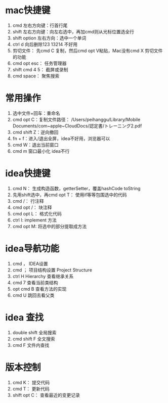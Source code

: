 # mac快捷键
1. cmd 左右方向键：行首行尾
2. shift 左右方向键：向左右选中，再加cmd则从光标位置选全行
3. shift option 左右方向：选中一个单词
4. ctrl d 向后删除123 13214 不好用
5. 剪切文件： 先cmd C 复制，然后cmd opt V粘贴，Mac没有cmd X 剪切文件的功能
6. cmd opt esc： 任务管理器
7. shift cmd 4 5： 截屏或录制
8. cmd space： 聚焦搜索


# 常用操作
1. 选中文件+回车：重命名
2. cmd opt C：复制文件路径： /Users/peihanggu/Library/Mobile Documents/com~apple~CloudDocs/認定書/トレーニング2.pdf
3. cmd shift Z：逆向撤回
4. fn + f：进入/退出全屏，idea不好用，浏览器可以
5. cmd W：退出当前窗口
6. cmd m 窗口最小化 idea不行

# idea快捷键
1. cmd N： 生成构造函数，getterSetter，覆盖hashCode toString
2. 先用shift选中，再cmd opt T： 使用if等等包围选中的代码
3. cmd /： 行注释
4. cmd opt /： 块注释
5. cmd opt L： 格式化代码
6. ctrl I: implement 方法
7. cmd opt M: 将选中的部分提取成方法


# idea导航功能
1. cmd ， IDEA设置
2. cmd ； 项目结构设置 Project Structure
3. ctrl H Hierarchy 查看继承关系
4. cmd 7 查看当前类结构
5. opt cmd B 查看方法的实现
6. cmd U 跳回去看父类

# idea 查找
1. double shift 全局搜索
2. cmd shift F 全文搜索
3. cmd F 文件内查找

# 版本控制
1. cmd K： 提交代码
2. cmd T： 更新代码
3. shift opt C： 查看最近的变更记录

